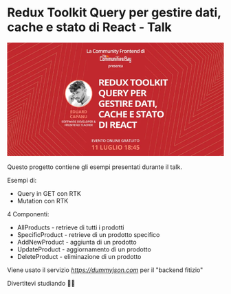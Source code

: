 # Redux Toolkit Query per gestire dati, cache e stato di React - Talk

![alt text](https://github.com/razxssd/react-rtk-query-tcb-talk/blob/main/Images/react-rtk-query-tcb-talk.png?raw=true)

Questo progetto contiene gli esempi presentati durante il talk.

Esempi di:

- Query in GET con RTK
- Mutation con RTK

4 Componenti:

- AllProducts - retrieve di tutti i prodotti
- SpecificProduct - retrieve di un prodotto specifico
- AddNewProduct - aggiunta di un prodotto
- UpdateProduct - aggiornamento di un prodotto
- DeleteProduct - eliminazione di un prodotto

Viene usato il servizio *https://dummyjson.com* per il "backend fitizio"

Divertitevi studiando 👋🏻
